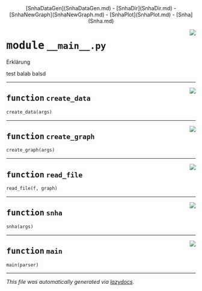 <center>
[SnhaDataGen](SnhaDataGen.md) -
[SnhaDir](SnhaDir.md) -
[SnhaNewGraph](SnhaNewGraph.md) -
[SnhaPlot](SnhaPlot.md) -
[Snha](Snha.md)
</center>

<!-- markdownlint-disable -->

<a href="../snha4py/__main__.py#L0"><img align="right" style="float:right;" src="https://img.shields.io/badge/-source-cccccc?style=flat-square"></a>

# <kbd>module</kbd> `__main__.py`
Erklärung 

test balab balsd 


---

<a href="../snha4py/__main__.py#L18"><img align="right" style="float:right;" src="https://img.shields.io/badge/-source-cccccc?style=flat-square"></a>

## <kbd>function</kbd> `create_data`

```python
create_data(args)
```






---

<a href="../snha4py/__main__.py#L52"><img align="right" style="float:right;" src="https://img.shields.io/badge/-source-cccccc?style=flat-square"></a>

## <kbd>function</kbd> `create_graph`

```python
create_graph(args)
```






---

<a href="../snha4py/__main__.py#L75"><img align="right" style="float:right;" src="https://img.shields.io/badge/-source-cccccc?style=flat-square"></a>

## <kbd>function</kbd> `read_file`

```python
read_file(f, graph)
```






---

<a href="../snha4py/__main__.py#L90"><img align="right" style="float:right;" src="https://img.shields.io/badge/-source-cccccc?style=flat-square"></a>

## <kbd>function</kbd> `snha`

```python
snha(args)
```






---

<a href="../snha4py/__main__.py#L116"><img align="right" style="float:right;" src="https://img.shields.io/badge/-source-cccccc?style=flat-square"></a>

## <kbd>function</kbd> `main`

```python
main(parser)
```








---

_This file was automatically generated via [lazydocs](https://github.com/ml-tooling/lazydocs)._
